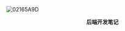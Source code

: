 ![02165A9D](https://github.com/user-attachments/assets/4a735ed6-b5c7-4685-9804-4fac59152a85)
<p align="center">
  <b>后端开发笔记</b>
</p>

